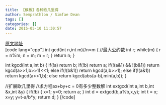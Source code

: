 ```yaml
---
title: 【模板】各种欧几里得
author: Semprathlon / Simfae Dean
tags: []
categories: []
date: 2015-05-10 11:30:57
---
```

[原文地址](http://blog.csdn.net/libin56842/article/details/9364231)   
[code lang="cpp"]
int gcd(int n,int m)//n&gt;m
{
    //最大公约数
    int r;
    while(m)
    {
        r = n%m;
        n = m;
        m = r;
    }
    return n;
}

int kgcd(int a,int b)
{
    if(!a) return b;
    if(!b) return a;
    if(!(a&amp;1) &amp;&amp; !(b&amp;1))
        return kgcd(a&gt;&gt;1,b&gt;&gt;1)&lt;&lt;1;
    else if(!(b&amp;1)) return kgcd(a,b&gt;&gt;1);
    else if(!(a&amp;1)) return kgcd(a&gt;&gt;1,b);
    else return kgcd(abs(a-b),min(a,b));
}

//扩展欧几里得
//求方程ax+by+c = 0有多少整数解
int extgcd(int a,int b,int &amp;x,int &amp;y)
{
    if(!b)
    {
        x=1;
        y=0;
        return a;
    }
    int d = extgcd(b,a%b,x,y);
    int t = x;
    x=y;
    y=t-a/b*y;
    return d;
}
[/code]